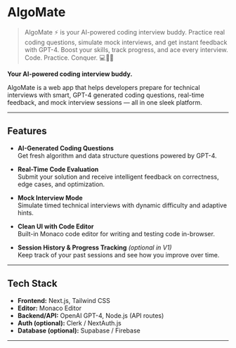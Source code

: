 # AlgoMate



> AlgoMate ⚡ is your AI-powered coding interview buddy.
Practice real coding questions, simulate mock interviews, and get instant feedback with GPT-4.
Boost your skills, track progress, and ace every interview.
Code. Practice. Conquer. 💻🧠🎯


**Your AI-powered coding interview buddy.**

AlgoMate is a web app that helps developers prepare for technical interviews with smart, GPT-4 generated coding questions, real-time feedback, and mock interview sessions — all in one sleek platform.

---

## Features

- **AI-Generated Coding Questions**  
  Get fresh algorithm and data structure questions powered by GPT-4.

- **Real-Time Code Evaluation**  
  Submit your solution and receive intelligent feedback on correctness, edge cases, and optimization.

- **Mock Interview Mode**  
  Simulate timed technical interviews with dynamic difficulty and adaptive hints.

- **Clean UI with Code Editor**  
  Built-in Monaco code editor for writing and testing code in-browser.

- **Session History & Progress Tracking** *(optional in V1)*  
  Keep track of your past sessions and see how you improve over time.

---

## Tech Stack

- **Frontend:** Next.js, Tailwind CSS  
- **Editor:** Monaco Editor  
- **Backend/API:** OpenAI GPT-4, Node.js (API routes)  
- **Auth (optional):** Clerk / NextAuth.js  
- **Database (optional):** Supabase / Firebase

---